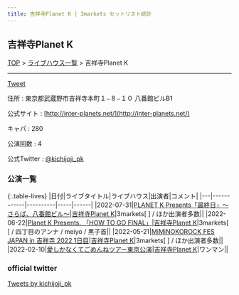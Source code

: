 ```yaml
---
title: 吉祥寺Planet K | 3markets セットリスト統計
---
```

## 吉祥寺Planet K

[TOP](/setlist/) > [ライブハウス一覧](livehouses.html) > 吉祥寺Planet K

___

<a href="https://twitter.com/share?ref_src=twsrc%5Etfw" data-text="3markets[ ]セットリスト > 吉祥寺Planet K" class="twitter-share-button" data-via="3markets" data-hashtags="3markets" data-related="3markets" data-show-count="false">Tweet</a>

住所
:    東京都武蔵野市吉祥寺本町１−８−１０ 八番館ビルB1

公式サイト
:    [http://inter-planets.net/](http://inter-planets.net/)

キャパ
:    280

公演回数
: 4


公式Twitter
: <a href="https://twitter.com/kichijoji_pk">@kichijoji_pk</a>


### 公演一覧

{:.table-lives}
|日付|ライブタイトル|ライブハウス|出演者|コメント|
|---|------------|----------|-----|------|
|<span class="nowrap">2022-07-31</span>|[PLANET K Presents「最終日」～さらば、八番館ビル～](live029.html)|[吉祥寺Planet K](livehouse003.html)|3markets[ ] / ほか出演者多数||
|<span class="nowrap">2022-06-22</span>|[Planet K Presents. 「HOW TO GO FINAL」](live020.html)|[吉祥寺Planet K](livehouse003.html)|3markets[ ] / 四丁目のアンナ / meiyo / 黒子首||
|<span class="nowrap">2022-05-21</span>|[MiMiNOKOROCK FES JAPAN in 吉祥寺 2022 1日目](live015.html)|[吉祥寺Planet K](livehouse003.html)|3markets[ ] / ほか出演者多数||
|<span class="nowrap">2022-02-10</span>|[愛しかなくてごめんねツアー東京公演](live003.html)|[吉祥寺Planet K](livehouse003.html)|ワンマン||




### official twitter

<a class="twitter-timeline" href="https://twitter.com/kichijoji_pk?ref_src=twsrc%5Etfw">Tweets by kichijoji_pk</a> <script async src="https://platform.twitter.com/widgets.js" charset="utf-8"></script>


<script async src="https://platform.twitter.com/widgets.js" charset="utf-8"></script>